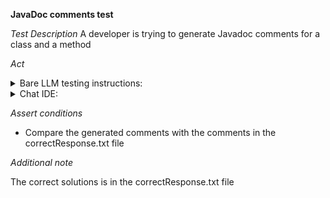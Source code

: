 **JavaDoc comments test**

*Test Description*
A developer is trying to generate Javadoc comments for a class and a method

*Act*

<details>
<summary>Bare LLM testing instructions:</summary>

- Open the prompt.txt file
- Copy a question located in the prompt.txt file to the chat window
- Submit the question
- Open the project solution-documentation/javadoc-comments/java
- Open the FileProcessor class
- Add the suggested implementation to the FileProcessor class

</details>

<details>
<summary>Chat IDE:</summary>

- Open the project solution-documentation/javadoc-comments/java
- Open the FileProcessor class
- Highlight the FileProcessor class
- Type in the chat window:

```
Implement Javadoc comments for the FileProcessor class and the processCsvToJson method
```

- Add the suggested implementation to the FileProcessor class

</details>

*Assert conditions*

- Compare the generated comments with the comments in the correctResponse.txt file

*Additional note*

The correct solutions is in the correctResponse.txt file
